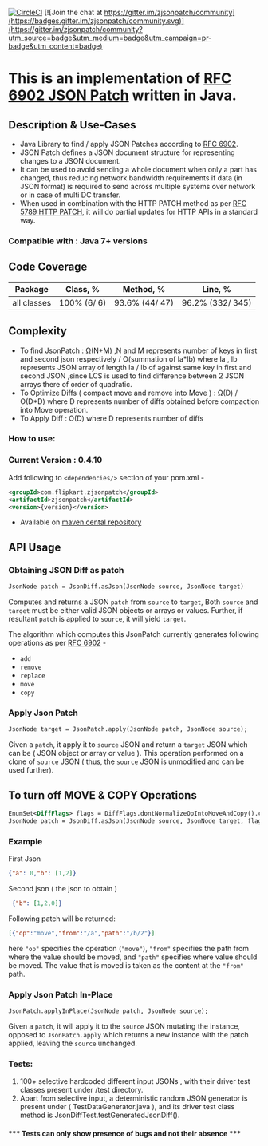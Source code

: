 [![CircleCI](https://circleci.com/gh/flipkart-incubator/zjsonpatch/tree/master.svg?style=svg)](https://circleci.com/gh/flipkart-incubator/zjsonpatch/tree/master) [![Join the chat at https://gitter.im/zjsonpatch/community](https://badges.gitter.im/zjsonpatch/community.svg)](https://gitter.im/zjsonpatch/community?utm_source=badge&utm_medium=badge&utm_campaign=pr-badge&utm_content=badge) 

# This is an implementation of  [RFC 6902 JSON Patch](http://tools.ietf.org/html/rfc6902) written in Java.

## Description & Use-Cases
- Java Library to find / apply JSON Patches according to [RFC 6902](http://tools.ietf.org/html/rfc6902).
- JSON Patch defines a JSON document structure for representing changes to a JSON document.
- It can be used to avoid sending a whole document when only a part has changed, thus reducing network bandwidth requirements if data (in JSON format) is required to send across multiple systems over network or in case of multi DC transfer.
- When used in combination with the HTTP PATCH method as per [RFC 5789 HTTP PATCH](http://tools.ietf.org/html/rfc5789), it will do partial updates for HTTP APIs in a standard  way.


### Compatible with : Java 7+ versions

## Code Coverage
Package      |	Class, % 	 |  Method, % 	   |  Line, %           |
-------------|---------------|-----------------|--------------------|
all classes  |	100% (6/ 6)  |	93.6% (44/ 47) |  96.2% (332/ 345)  |

## Complexity
- To find JsonPatch : Ω(N+M) ,N and M represents number of keys in first and second json respectively / O(summation of la*lb) where la , lb represents JSON array of length la / lb of against same key in first and second JSON ,since LCS is used to find difference between 2 JSON arrays there of order of quadratic.
- To Optimize Diffs ( compact move and remove into Move ) : Ω(D) / O(D*D) where D represents number of diffs obtained before compaction into Move operation.
- To Apply Diff : O(D) where D represents number of diffs

### How to use:

### Current Version : 0.4.10

Add following to `<dependencies/>` section of your pom.xml -

```xml
<groupId>com.flipkart.zjsonpatch</groupId>
<artifactId>zjsonpatch</artifactId>
<version>{version}</version>
```
- Available on [maven cental repository](http://search.maven.org/#search%7Cga%7C1%7Cg%3Acom.flipkart.zjsonpatch%20a%3Azjsonpatch)

## API Usage

### Obtaining JSON Diff as patch
```xml
JsonNode patch = JsonDiff.asJson(JsonNode source, JsonNode target)
```
Computes and returns a JSON `patch` from `source`  to `target`,
Both `source` and `target` must be either valid JSON objects or arrays or values. 
Further, if resultant `patch` is applied to `source`, it will yield `target`.

The algorithm which computes this JsonPatch currently generates following operations as per [RFC 6902](https://tools.ietf.org/html/rfc6902) - 
 - `add`
 - `remove`
 - `replace`
 - `move`
 - `copy`

### Apply Json Patch
```xml
JsonNode target = JsonPatch.apply(JsonNode patch, JsonNode source);
```
Given a `patch`, it apply it to `source` JSON and return a `target` JSON which can be ( JSON object or array or value ). This operation  performed on a clone of `source` JSON ( thus, the `source` JSON is unmodified and can be used further). 

## To turn off MOVE & COPY Operations
```xml
EnumSet<DiffFlags> flags = DiffFlags.dontNormalizeOpIntoMoveAndCopy().clone()
JsonNode patch = JsonDiff.asJson(JsonNode source, JsonNode target, flags)
```

### Example
First Json
```json
{"a": 0,"b": [1,2]}
```

Second json ( the json to obtain )
```json
 {"b": [1,2,0]}
```
Following patch will be returned:
```json
[{"op":"move","from":"/a","path":"/b/2"}]
```
here `"op"` specifies the operation (`"move"`), `"from"` specifies the path from where the value should be moved, and  `"path"` specifies where value should be moved. The value that is moved is taken as the content at the `"from"` path.

### Apply Json Patch In-Place
```xml
JsonPatch.applyInPlace(JsonNode patch, JsonNode source);
```
Given a `patch`, it will apply it to the `source` JSON mutating the instance, opposed to `JsonPatch.apply` which returns 
a new instance with the patch applied, leaving the `source` unchanged.

### Tests:
1. 100+ selective hardcoded different input JSONs , with their driver test classes present under /test directory.
2. Apart from selective input, a deterministic random JSON generator is present under ( TestDataGenerator.java ),  and its driver test class method is JsonDiffTest.testGeneratedJsonDiff().


#### *** Tests can only show presence of bugs and not their absence ***
